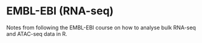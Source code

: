 # EMBL-EBI (RNA-seq)
Notes from following the EMBL-EBI course on how to analyse bulk RNA-seq and ATAC-seq data in R.
